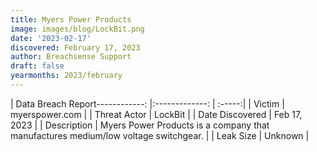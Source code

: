 ```yaml
---
title: Myers Power Products
image: images/blog/LockBit.png
date: '2023-02-17'
discovered: February 17, 2023
author: Breachsense Support
draft: false
yearmonths: 2023/february
---
```


| Data Breach Report------------:     |:-------------:    | :-----:|
| Victim      | myerspower.com      | 
| Threat Actor      | LockBit      | 
| Date Discovered      | Feb 17, 2023      | 
| Description      | Myers Power Products is a company that manufactures medium/low voltage switchgear.      | 
| Leak Size      | Unknown      | 

